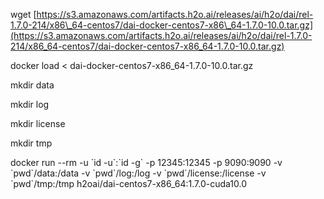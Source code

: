 wget [https://s3.amazonaws.com/artifacts.h2o.ai/releases/ai/h2o/dai/rel-1.7.0-214/x86\_64-centos7/dai-docker-centos7-x86\_64-1.7.0-10.0.tar.gz](https://s3.amazonaws.com/artifacts.h2o.ai/releases/ai/h2o/dai/rel-1.7.0-214/x86_64-centos7/dai-docker-centos7-x86_64-1.7.0-10.0.tar.gz)

docker load &lt; dai-docker-centos7-x86\_64-1.7.0-10.0.tar.gz

mkdir data

mkdir log

mkdir license

mkdir tmp



docker run   --rm    -u \`id -u\`:\`id -g\`    -p 12345:12345    -p 9090:9090    -v \`pwd\`/data:/data   -v \`pwd\`/log:/log  -v \`pwd\`/license:/license   -v \`pwd\`/tmp:/tmp   h2oai/dai-centos7-x86\_64:1.7.0-cuda10.0

